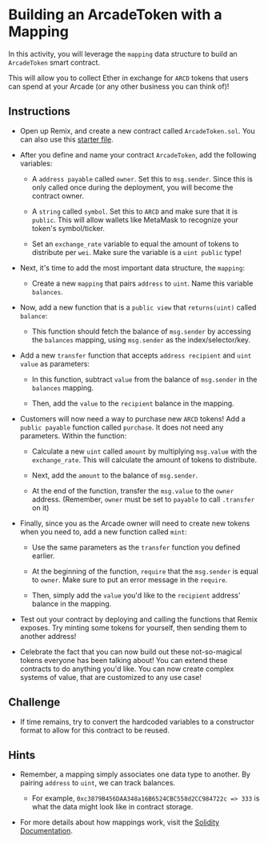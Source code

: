 # Building an ArcadeToken with a Mapping

In this activity, you will leverage the `mapping` data structure to build an `ArcadeToken` smart contract.

This will allow you to collect Ether in exchange for `ARCD` tokens that users can spend at your Arcade (or any other business you can think of)!

## Instructions

* Open up Remix, and create a new contract called `ArcadeToken.sol`. You can also use this [starter file](Unsolved/ArcadeToken.sol).

* After you define and name your contract `ArcadeToken`, add the following variables:

  * A `address payable` called `owner`. Set this to `msg.sender`. Since this is only called once during the deployment, you will become the contract owner.

  * A `string` called `symbol`. Set this to `ARCD` and make sure that it is `public`. This will allow wallets like MetaMask to recognize your token's symbol/ticker.

  * Set an `exchange_rate` variable to equal the amount of tokens to distribute per `wei`. Make sure the variable is a `uint public` type!

* Next, it's time to add the most important data structure, the `mapping`:

  * Create a new `mapping` that pairs `address` to `uint`. Name this variable `balances`.

* Now, add a new function that is a `public view` that `returns(uint)` called `balance`:

  * This function should fetch the balance of `msg.sender` by accessing the `balances` mapping, using `msg.sender` as the index/selector/key.

* Add a new `transfer` function that accepts `address recipient` and `uint value` as parameters:

  * In this function, subtract `value` from the balance of `msg.sender` in the `balances` mapping.

  * Then, add the `value` to the `recipient` balance in the mapping.

* Customers will now need a way to purchase new `ARCD` tokens! Add a `public payable` function called `purchase`. It does not need any parameters. Within the function:

  * Calculate a new `uint` called `amount` by multiplying `msg.value` with the `exchange_rate`. This will calculate the amount of tokens to distribute.

  * Next, add the `amount` to the balance of `msg.sender`.

  * At the end of the function, transfer the `msg.value` to the `owner` address. (Remember, `owner` must be set to `payable` to call `.transfer` on it)

* Finally, since you as the Arcade owner will need to create new tokens when you need to, add a new function called `mint`:

  * Use the same parameters as the `transfer` function you defined earlier.

  * At the beginning of the function, `require` that the `msg.sender` is equal to `owner`. Make sure to put an error message in the `require`.

  * Then, simply add the `value` you'd like to the `recipient` address' balance in the mapping.

* Test out your contract by deploying and calling the functions that Remix exposes. Try minting some tokens for yourself, then sending them to another address!

* Celebrate the fact that you can now build out these not-so-magical tokens everyone has been talking about! You can extend these contracts to do anything you'd like. You can now create complex systems of value, that are customized to any use case!

## Challenge

* If time remains, try to convert the hardcoded variables to a constructor format to allow for this contract to be reused.

## Hints

* Remember, a mapping simply associates one data type to another. By pairing `address` to `uint`, we can track balances.

  * For example, `0xc3879B456DAA348a16B6524CBC558d2CC984722c => 333` is what the data might look like in contract storage.

* For more details about how mappings work, visit the [Solidity Documentation](https://solidity.readthedocs.io/en/v0.5.13/types.html#mapping-types).
